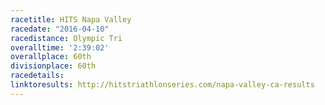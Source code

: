 ```yaml
---
racetitle: HITS Napa Valley 
racedate: "2016-04-10"
racedistance: Olympic Tri
overalltime: '2:39:02'
overallplace: 60th
divisionplace: 60th
racedetails: 
linktoresults: http://hitstriathlonseries.com/napa-valley-ca-results
---
```


